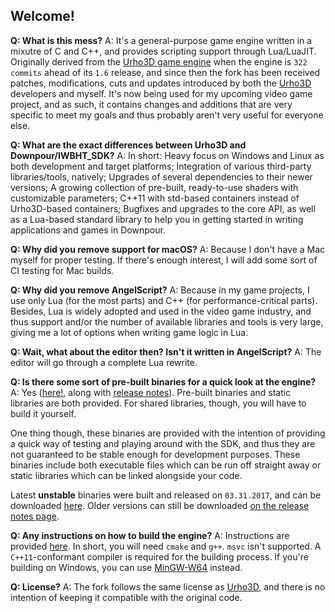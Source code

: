## Welcome! 

**Q: What is this mess?** 
A: It's a general-purpose game engine written in a mixutre of C and C++, and provides scripting support through Lua/LuaJIT. Originally derived from the [Urho3D game engine](https://github.com/urho3d/Urho3D) when the engine is `322 commits` ahead of its `1.6` release, and since then the fork has been received patches, modifications, cuts and updates introduced by both the [Urho3D](https://github.com/urho3d/Urho3D) developers and myself. It's now being used for my upcoming video game project, and as such, it contains changes and additions that are very specific to meet my goals and thus probably aren't very useful for everyone else. 

**Q: What are the exact differences between Urho3D and Downpour/IWBHT_SDK?** 
A: In short: Heavy focus on Windows and Linux as both development and target platforms; Integration of various third-party libraries/tools, natively; Upgrades of several dependencies to their newer versions; A growing collection of pre-built, ready-to-use shaders with customizable parameters; C++11 with std-based containers instead of Urho3D-based containers; Bugfixes and upgrades to the core API, as well as a Lua-based standard library to help you in getting started in writing applications and games in Downpour. 

**Q: Why did you remove support for macOS?** 
A: Because I don't have a Mac myself for proper testing. If there's enough interest, I will add some sort of CI testing for Mac builds. 

**Q: Why did you remove AngelScript?** 
A: Because in my game projects, I use only Lua (for the most parts) and C++ (for performance-critical parts). Besides, Lua is widely adopted and used in the video game industry, and thus support and/or the number of available libraries and tools is very large, giving me a lot of options when writing game logic in Lua. 

**Q: Wait, what about the editor then? Isn't it written in AngelScript?** 
A: The editor will go through a complete Lua rewrite. 

**Q: Is there some sort of pre-built binaries for a quick look at the engine?** 
A: Yes ([here!](https://drive.google.com/drive/folders/0Bx0q4f1kFRaieTBhZHJJYzRNRHc?usp=sharing), along with [release notes](https://github.com/Florastamine/IWBHT_SDK/blob/master/CHANGELOG.md)). Pre-built binaries and static libraries are both provided. For shared libraries, though, you will have to build it yourself. 

One thing though, these binaries are provided with the intention of providing a quick way of testing and playing around with the SDK, and thus they are not guaranteed to be stable enough for development purposes. These binaries include both executable files which can be run off straight away or static libraries which can be linked alongside your code. 

Latest **unstable** binaries were built and released on `03.31.2017`, and can be downloaded [here](https://drive.google.com/drive/folders/0Bx0q4f1kFRaieTBhZHJJYzRNRHc?usp=sharing). Older versions can still be downloaded [on the release notes page](https://github.com/Florastamine/IWBHT_SDK/blob/master/CHANGELOG.md). 

**Q: Any instructions on how to build the engine?** 
A: Instructions are provided [here](https://github.com/Florastamine/IWBHT_SDK/blob/master/BUILDING.md). In short, you will need `cmake` and `g++`. `msvc` isn't supported. A `C++11`-conformant compiler is required for the building process. If you're building on Windows, you can use [MinGW-W64](https://sourceforge.net/projects/mingw-w64/) instead. 

**Q: License?** 
A: The fork follows the same license as [Urho3D](https://github.com/urho3d/Urho3D), and there is no intention of keeping it compatible with the original code. 
